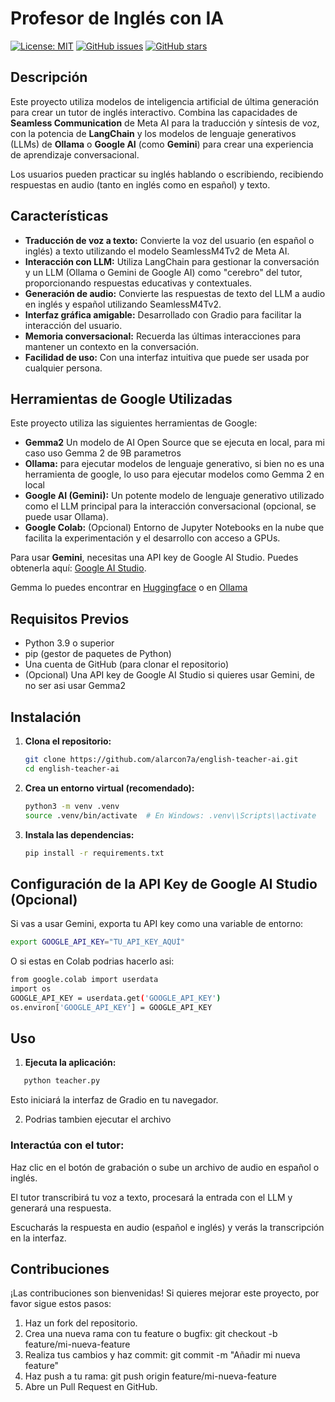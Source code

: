 # Profesor de Inglés con IA

[![License: MIT](https://img.shields.io/badge/License-MIT-yellow.svg)](https://opensource.org/licenses/MIT)
[![GitHub issues](https://img.shields.io/github/issues/TU_USUARIO/profesor-ingles-ia.svg)](https://github.com/TU_USUARIO/profesor-ingles-ia/issues)
[![GitHub stars](https://img.shields.io/github/stars/TU_USUARIO/profesor-ingles-ia.svg)](https://github.com/TU_USUARIO/profesor-ingles-ia/stargazers)


## Descripción

Este proyecto utiliza modelos de inteligencia artificial de última generación para crear un tutor de inglés interactivo. Combina las capacidades de **Seamless Communication** de Meta AI para la traducción y síntesis de voz, con la potencia de **LangChain** y los modelos de lenguaje generativos (LLMs) de **Ollama** o **Google AI** (como **Gemini**) para crear una experiencia de aprendizaje conversacional.

Los usuarios pueden practicar su inglés hablando o escribiendo, recibiendo respuestas en audio (tanto en inglés como en español) y texto.

## Características

-   **Traducción de voz a texto:** Convierte la voz del usuario (en español o inglés) a texto utilizando el modelo SeamlessM4Tv2 de Meta AI.
-   **Interacción con LLM:** Utiliza LangChain para gestionar la conversación y un LLM (Ollama o Gemini de Google AI) como "cerebro" del tutor, proporcionando respuestas educativas y contextuales.
-   **Generación de audio:** Convierte las respuestas de texto del LLM a audio en inglés y español utilizando SeamlessM4Tv2.
-   **Interfaz gráfica amigable:** Desarrollado con Gradio para facilitar la interacción del usuario.
-   **Memoria conversacional:** Recuerda las últimas interacciones para mantener un contexto en la conversación.
-   **Facilidad de uso:** Con una interfaz intuitiva que puede ser usada por cualquier persona.

## Herramientas de Google Utilizadas

Este proyecto utiliza las siguientes herramientas de Google:

-   **Gemma2** Un modelo de AI Open Source que se ejecuta en local, para mi caso uso Gemma 2 de 9B parametros
-   **Ollama:** para ejecutar modelos de lenguaje generativo, si bien no es una herramienta de google, lo uso para ejecutar modelos como Gemma 2 en local
-   **Google AI (Gemini):** Un potente modelo de lenguaje generativo utilizado como el LLM principal para la interacción conversacional (opcional, se puede usar Ollama).
-   **Google Colab:** (Opcional) Entorno de Jupyter Notebooks en la nube que facilita la experimentación y el desarrollo con acceso a GPUs.

Para usar **Gemini**, necesitas una API key de Google AI Studio. Puedes obtenerla aquí: [Google AI Studio](https://aistudio.google.com/).

Gemma lo puedes encontrar en [Huggingface](https://huggingface.co/collections/google/gemma-2-release-667d6600fd5220e7b967f315) o en [Ollama](https://ollama.com/library/gemma2)

## Requisitos Previos

-   Python 3.9 o superior
-   pip (gestor de paquetes de Python)
-   Una cuenta de GitHub (para clonar el repositorio)
-   (Opcional) Una API key de Google AI Studio si quieres usar Gemini, de no ser asi usar Gemma2

## Instalación

1. **Clona el repositorio:**

    ```bash
    git clone https://github.com/alarcon7a/english-teacher-ai.git
    cd english-teacher-ai
    ```

2. **Crea un entorno virtual (recomendado):**

    ```bash
    python3 -m venv .venv
    source .venv/bin/activate  # En Windows: .venv\\Scripts\\activate
    ```

3. **Instala las dependencias:**

    ```bash
    pip install -r requirements.txt
    ```

## Configuración de la API Key de Google AI Studio (Opcional)

Si vas a usar Gemini, exporta tu API key como una variable de entorno:

```bash
export GOOGLE_API_KEY="TU_API_KEY_AQUÍ"
```
O si estas en Colab podrias hacerlo asi:

```bash
from google.colab import userdata
import os
GOOGLE_API_KEY = userdata.get('GOOGLE_API_KEY')
os.environ['GOOGLE_API_KEY'] = GOOGLE_API_KEY
```
## Uso

1. **Ejecuta la aplicación:**
```bash
   python teacher.py
```
Esto iniciará la interfaz de Gradio en tu navegador.

2. Podrias tambien ejecutar el archivo 

### Interactúa con el tutor:

Haz clic en el botón de grabación o sube un archivo de audio en español o inglés.

El tutor transcribirá tu voz a texto, procesará la entrada con el LLM y generará una respuesta.

Escucharás la respuesta en audio (español e inglés) y verás la transcripción en la interfaz.

## Contribuciones

¡Las contribuciones son bienvenidas! Si quieres mejorar este proyecto, por favor sigue estos pasos:

1. Haz un fork del repositorio.
2. Crea una nueva rama con tu feature o bugfix: git checkout -b feature/mi-nueva-feature
3. Realiza tus cambios y haz commit: git commit -m "Añadir mi nueva feature"
4. Haz push a tu rama: git push origin feature/mi-nueva-feature
5. Abre un Pull Request en GitHub.
